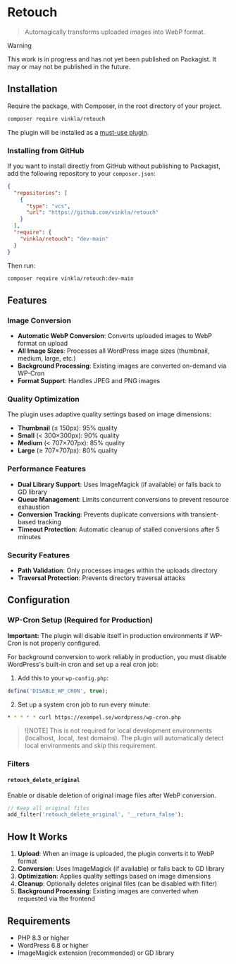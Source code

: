 # Retouch

> Automagically transforms uploaded images into WebP format.

> [!WARNING]  
> This work is in progress and has not yet been published on Packagist. It may or may not be published in the future.

## Installation

Require the package, with Composer, in the root directory of your project.

```bash
composer require vinkla/retouch
```

The plugin will be installed as a [must-use plugin](https://github.com/vinkla/wordplate#must-use-plugins).

### Installing from GitHub

If you want to install directly from GitHub without publishing to Packagist, add the following repository to your `composer.json`:

```json
{
  "repositories": [
    {
      "type": "vcs",
      "url": "https://github.com/vinkla/retouch"
    }
  ],
  "require": {
    "vinkla/retouch": "dev-main"
  }
}
```

Then run:

```bash
composer require vinkla/retouch:dev-main
```

## Features

### Image Conversion

- **Automatic WebP Conversion**: Converts uploaded images to WebP format on upload
- **All Image Sizes**: Processes all WordPress image sizes (thumbnail, medium, large, etc.)
- **Background Processing**: Existing images are converted on-demand via WP-Cron
- **Format Support**: Handles JPEG and PNG images

### Quality Optimization

The plugin uses adaptive quality settings based on image dimensions:

- **Thumbnail** (≤ 150px): 95% quality
- **Small** (< 300×300px): 90% quality
- **Medium** (< 707×707px): 85% quality
- **Large** (≥ 707×707px): 80% quality

### Performance Features

- **Dual Library Support**: Uses ImageMagick (if available) or falls back to GD library
- **Queue Management**: Limits concurrent conversions to prevent resource exhaustion
- **Conversion Tracking**: Prevents duplicate conversions with transient-based tracking
- **Timeout Protection**: Automatic cleanup of stalled conversions after 5 minutes

### Security Features

- **Path Validation**: Only processes images within the uploads directory
- **Traversal Protection**: Prevents directory traversal attacks

## Configuration

### WP-Cron Setup (Required for Production)

**Important:** The plugin will disable itself in production environments if WP-Cron is not properly configured.

For background conversion to work reliably in production, you must disable WordPress's built-in cron and set up a real cron job:

1. Add this to your `wp-config.php`:

```php
define('DISABLE_WP_CRON', true);
```

2. Set up a system cron job to run every minute:

```bash
* * * * * curl https://exempel.se/wordpress/wp-cron.php
```

> ![NOTE] This is not required for local development environments (localhost, .local, .test domains). The plugin will automatically detect local environments and skip this requirement.

### Filters

#### `retouch_delete_original`

Enable or disable deletion of original image files after WebP conversion.

```php
// Keep all original files
add_filter('retouch_delete_original', '__return_false');
```

## How It Works

1. **Upload**: When an image is uploaded, the plugin converts it to WebP format
2. **Conversion**: Uses ImageMagick (if available) or falls back to GD library
3. **Optimization**: Applies quality settings based on image dimensions
4. **Cleanup**: Optionally deletes original files (can be disabled with filter)
5. **Background Processing**: Existing images are converted when requested via the frontend

## Requirements

- PHP 8.3 or higher
- WordPress 6.8 or higher
- ImageMagick extension (recommended) or GD library
